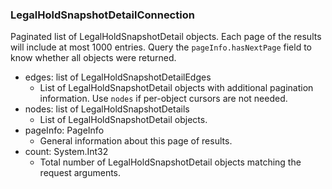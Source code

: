 ### LegalHoldSnapshotDetailConnection
Paginated list of LegalHoldSnapshotDetail objects. Each page of the results will include at most 1000 entries. Query the `pageInfo.hasNextPage` field to know whether all objects were returned.

- edges: list of LegalHoldSnapshotDetailEdges
  - List of LegalHoldSnapshotDetail objects with additional pagination information. Use `nodes` if per-object cursors are not needed.
- nodes: list of LegalHoldSnapshotDetails
  - List of LegalHoldSnapshotDetail objects.
- pageInfo: PageInfo
  - General information about this page of results.
- count: System.Int32
  - Total number of LegalHoldSnapshotDetail objects matching the request arguments.
